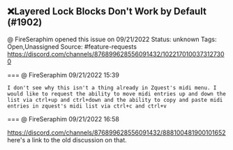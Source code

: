 ## ❌Layered Lock Blocks Don't Work by Default (#1902)
@ FireSeraphim opened this issue on 09/21/2022
Status: unknown
Tags: Open,Unassigned
Source: #feature-requests https://discord.com/channels/876899628556091432/1022170100373127300


=== @ FireSeraphim 09/21/2022 15:39

`I don't see why this isn't a thing already in Zquest's midi menu. I would like to request the ability to move midi entries up and down the list via ctrl+up and ctrl+down and the ability to copy and paste midi entries in zquest's midi list via ctrl+c and ctrl+v`

=== @ FireSeraphim 09/21/2022 16:58

https://discord.com/channels/876899628556091432/888100481900101652 here's a link to the old discussion on that.
